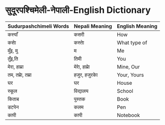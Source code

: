 # सुदूरपश्चिमेली-नेपाली-English Dictionary

| Sudurpashchimeli Words | Nepali Meaning | English Meaning|
|---|---|---|
| कस्याँ | कसरी| How |
| कसाे | कस्ताे | What type of |
| मुँइ, मु | म | Me |
| तुँइ,ति | तिमी | You |
| मेरा, हाम्रा | मेराे, हाम्राे | Mine, Our |
| तम, तम्राे, तम्रा | हजुर, हजुरकाे | Your, Yours |
| घर | घर | House |
|स्कूल | विद्यालय | School | 
| किताब | पुस्तक | Book |
|डटपेन| कलम | Pen | 
| कापी | कापी |Notebook |
